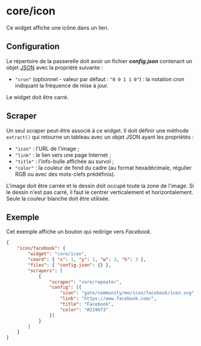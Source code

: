 # core/icon

Ce widget affiche une icône dans un lien.

## Configuration

Le répertoire de la passerelle doit avoir un fichier ***config.json***
contenant un objet
[JSON](http://www.json.org/json-fr.html "JavaScript Object Notation") avec la
propriété suivante :

- `"cron"` (optionnel - valeur par défaut : `"0 0 1 1 0"`) : la notation cron
  indiquant la fréquence de mise à jour.

Le widget doit être carré.

## Scraper

Un seul scraper peut-être associé à ce widget. Il doit définir une méthode
`extract()` qui retourne un tableau avec un objet JSON ayant les propriétés :

- `"icon"` : l'URL de l'image ;
- `"link"` : le lien vers une page Internet ;
- `"title"` : l'info-bulle affichée au survol ;
- `"color"` : la couleur de fond du cadre (au format hexadécimale, régulier RGB
  ou avec des mots-clefs prédéfinis).

L'image doit être carrée et le dessin doit occupé toute la zone de l'image. Si
le dessin n'est pas carré, il faut le centrer verticalement et horizontalement.
Seule la couleur blanche doit être utilisée.

## Exemple

Cet exemple affiche un bouton qui redirige vers *Facebook*.

```JSON
{
    "icon/facebook": {
        "widget": "core/icon",
        "coord": { "x": 1, "y": 1, "w": 3, "h": 3 },
        "files": { "config.json": {} },
        "scrapers": [
            {
                "scraper": "core/repeater",
                "config": [{
                    "icon": "gate/community/me/icon/facebook/icon.svg",
                    "link": "https://www.facebook.com/",
                    "title": "Facebook",
                    "color": "#2196f3"
                }]
            }
        ]
    }
}
```
